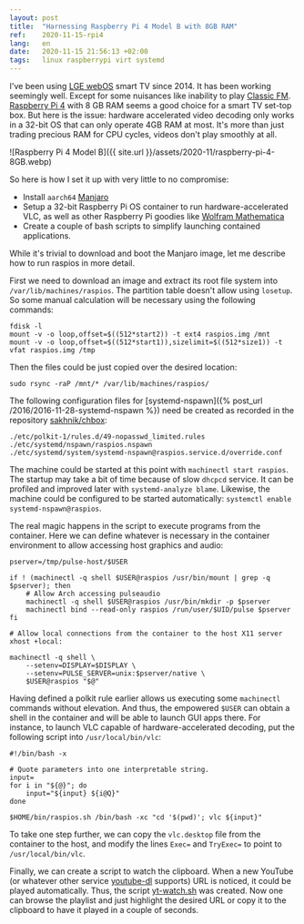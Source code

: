 ```yaml
---
layout: post
title:  "Harnessing Raspberry Pi 4 Model B with 8GB RAM"
ref:    2020-11-15-rpi4
lang:   en
date:   2020-11-15 21:56:13 +02:00
tags:   linux raspberrypi virt systemd
---
```


I've been using [LGE webOS](https://en.wikipedia.org/wiki/WebOS) smart TV
since 2014. It has been working seemingly well. Except for some nuisances
like inability to play
[Classic FM](https://www.classicfm.com).
[Raspberry Pi 4](https://www.raspberrypi.org/products/raspberry-pi-4-model-b)
with 8 GB RAM seems a good choice for a smart TV set-top box. But here is the
issue: hardware accelerated video decoding only works in a 32-bit OS that can
only operate 4GB RAM at most. It's more than just trading precious RAM for
CPU cycles, videos don't play smoothly at all.

![Raspberry Pi 4 Model B]({{ site.url }}/assets/2020-11/raspberry-pi-4-8GB.webp)

So here is how I set it up with very little to no compromise:

- Install `aarch64` [Manjaro](https://www.manjaro.org/downloads/arm/raspberry-pi-4/arm8-raspberry-pi-4-xfce/)
- Setup a 32-bit Raspberry Pi OS container to run hardware-accelerated VLC, as well as
other Raspberry Pi goodies like [Wolfram Mathematica](https://www.wolfram.com/mathematica/)
- Create a couple of bash scripts to simplify launching contained applications.

While it's trivial to download and boot the Manjaro image, let me describe
how to run raspios in more detail.

First we need to download an image and extract
its root file system into `/var/lib/machines/raspios`. The partition table doesn't
allow using `losetup`. So some manual calculation will be necessary using the following commands:
```
fdisk -l
mount -v -o loop,offset=$((512*start2)) -t ext4 raspios.img /mnt
mount -v -o loop,offset=$((512*start1)),sizelimit=$((512*size1)) -t vfat raspios.img /tmp
```
Then the files could be just copied over the desired location:
```
sudo rsync -raP /mnt/* /var/lib/machines/raspios/
```

The following configuration files for [systemd-nspawn]({% post_url
/2016/2016-11-28-systemd-nspawn %}) need be created as recorded
in the repository [sakhnik/chbox](https://github.com/sakhnik/chbox/tree/rpi4/host):
```
./etc/polkit-1/rules.d/49-nopasswd_limited.rules
./etc/systemd/nspawn/raspios.nspawn
./etc/systemd/system/systemd-nspawn@raspios.service.d/override.conf
```

The machine could be started at this point with `machinectl start raspios`. The startup may take a bit of time because of slow `dhcpcd` service. It can be profiled and improved later with `systemd-analyze blame`. Likewise, the machine could be configured to be started automatically: `systemctl enable systemd-nspawn@raspios`.

The real magic happens in the script to execute programs from the container. Here we can define whatever is necessary in the container environment to allow accessing host graphics and audio:
```
pserver=/tmp/pulse-host/$USER

if ! (machinectl -q shell $USER@raspios /usr/bin/mount | grep -q $pserver); then
    # Allow Arch accessing pulseaudio
    machinectl -q shell $USER@raspios /usr/bin/mkdir -p $pserver
    machinectl bind --read-only raspios /run/user/$UID/pulse $pserver
fi

# Allow local connections from the container to the host X11 server
xhost +local:

machinectl -q shell \
    --setenv=DISPLAY=$DISPLAY \
    --setenv=PULSE_SERVER=unix:$pserver/native \
    $USER@raspios "$@"
```
Having defined a polkit rule earlier allows us executing some `machinectl` commands without elevation. And thus, the empowered `$USER` can obtain a shell in the container and will be able to launch GUI apps there. For instance, to launch VLC capable of hardware-accelerated decoding, put the following script into `/usr/local/bin/vlc`:
```
#!/bin/bash -x

# Quote parameters into one interpretable string.
input=
for i in "${@}"; do
    input="${input} ${i@Q}"
done

$HOME/bin/raspios.sh /bin/bash -xc "cd '$(pwd)'; vlc ${input}"
```

To take one step further, we can copy the `vlc.desktop` file from the container to the host, and modify the lines `Exec=` and `TryExec=` to point to `/usr/local/bin/vlc`.

Finally, we can create a script to watch the clipboard. When a new YouTube (or whatever other service [youtube-dl](https://youtube-dl.org) supports) URL is noticed, it could be played automatically. Thus, the script [yt-watch.sh](https://github.com/sakhnik/chbox/blob/rpi4/bin/yt-watch.sh) was created.
Now one can browse the playlist and just highlight the desired URL or copy it to the clipboard to have it played in a couple of seconds.